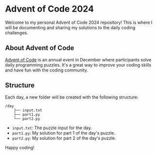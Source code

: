 # Advent of Code 2024

Welcome to my personal Advent of Code 2024 repository! This is where I will be documenting and sharing my solutions to the daily coding challenges.

## About Advent of Code

[Advent of Code](https://adventofcode.com/) is an annual event in December where participants solve daily programming puzzles. It's a great way to improve your coding skills and have fun with the coding community.

## Structure

Each day, a new folder will be created with the following structure:
```
/day
    ├── input.txt
    ├── part1.py
    └── part2.py
```

- `input.txt`: The puzzle input for the day.
- `part1.py`: My solution for part 1 of the day's puzzle.
- `part2.py`: My solution for part 2 of the day's puzzle.


Happy coding!